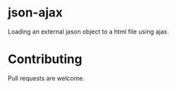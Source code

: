 # json-ajax

Loading an external jason object to a html file using ajax.

# Contributing

Pull requests are welcome.
